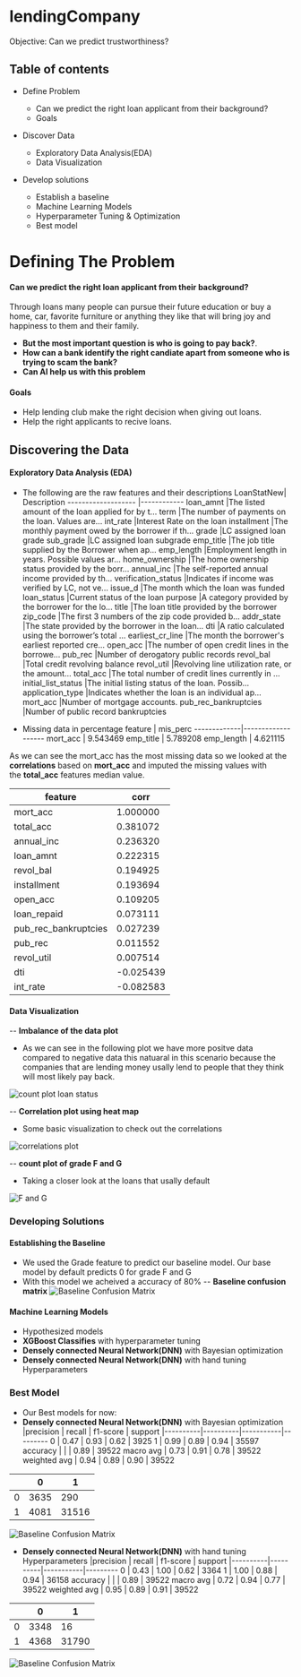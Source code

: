 # lendingCompany
Objective: Can we predict trustworthiness?

## Table of contents
- Define Problem
    - Can we predict the right loan applicant from their background?
    - Goals

- Discover Data
   - Exploratory Data Analysis(EDA)
   - Data Visualization

- Develop solutions
    - Establish a baseline
    - Machine Learning Models
    - Hyperparameter Tuning & Optimization
    - Best model 

# Defining The Problem

#### Can we predict the right loan applicant from their background?

Through loans many people can pursue their future education or buy a home, car, favorite furniture or anything they like that will bring joy and happiness to them and their family.
- **But the most important question is who is going to pay back?**. 
- **How can a bank identify the right candiate apart from someone who is trying to scam the bank?** 
- **Can AI help us with this problem**

#### Goals
- Help lending club make the right decision when giving out loans.
- Help the right applicants to recive loans.

## Discovering the Data

#### Exploratory Data Analysis (EDA)

- The following are the raw features and their descriptions
LoanStatNew| Description
------------------- |------------
loan_amnt |The listed amount of the loan applied for by t...
term |The number of payments on the loan. Values are...
int_rate |Interest Rate on the loan
installment |The monthly payment owed by the borrower if th...
grade |LC assigned loan grade
sub_grade |LC assigned loan subgrade
emp_title |The job title supplied by the Borrower when ap...
emp_length |Employment length in years. Possible values ar...
home_ownership |The home ownership status provided by the borr...
annual_inc |The self-reported annual income provided by th...
verification_status |Indicates if income was verified by LC, not ve...
issue_d |The month which the loan was funded
loan_status |Current status of the loan
purpose |A category provided by the borrower for the lo...
title |The loan title provided by the borrower
zip_code |The first 3 numbers of the zip code provided b...
addr_state |The state provided by the borrower in the loan...
dti |A ratio calculated using the borrower’s total ...
earliest_cr_line |The month the borrower's earliest reported cre...
open_acc |The number of open credit lines in the borrowe...
pub_rec |Number of derogatory public records
revol_bal |Total credit revolving balance
revol_util |Revolving line utilization rate, or the amount...
total_acc |The total number of credit lines currently in ...
initial_list_status |The initial listing status of the loan. Possib...
application_type |Indicates whether the loan is an individual ap...
mort_acc |Number of mortgage accounts.
pub_rec_bankruptcies |Number of public record bankruptcies

- Missing data in percentage
feature |                mis_perc
-------------|-------------------
mort_acc    |            9.543469
emp_title   |            5.789208
emp_length   |           4.621115

As we can see the mort_acc has the most missing data so we looked at the <br/>
**correlations** based on **mort_acc** and imputed the missing values with <br/>
the **total_acc** features median value.

feature |               corr
--------------|----------------
mort_acc   |             1.000000
total_acc   |            0.381072
annual_inc   |           0.236320
loan_amnt     |          0.222315
revol_bal      |         0.194925
installment     |        0.193694
open_acc         |       0.109205
loan_repaid       |      0.073111
pub_rec_bankruptcies|    0.027239
pub_rec              |   0.011552
revol_util            |  0.007514
dti                    |-0.025439
int_rate               |-0.082583

#### Data Visualization

-- **Imbalance of the data plot**

- As we can see in the following plot we have more positve data compared to negative data this natuaral in this scenario because the companies that are lending money usally lend to people that they think will most likely pay back.

![count plot loan status](/reports/figures/graphs/png/loan_status_count.png)

-- **Correlation plot using heat map**
- Some basic visualization to check out the correlations

![correlations plot](/reports/figures/graphs/png/corr.png)

-- **count plot of grade F and G**
- Taking a closer look at the loans that usally default

![F and G](/reports/figures/graphs/png/sub_grade_count.png)

### Developing Solutions

#### Establishing the Baseline
- We used the Grade feature to predict our baseline model. Our base model by default predicts 0 for grade F and G
- With this model we acheived a accuracy of 80%
-- **Baseline confusion matrix**
![Baseline Confusion Matrix](/reports/figures/graphs/png/baseline_confusion_matrix.png)

#### Machine Learning Models
- Hypothesized models
- **XGBoost Classifies** with hyperparameter tuning
- **Densely connected Neural Network(DNN)** with Bayesian optimization
- **Densely connected Neural Network(DNN)** with hand tuning Hyperparameters

### Best Model
- Our Best models for now:
- **Densely connected Neural Network(DNN)** with Bayesian optimization
 |precision |   recall | f1-score  | support
 |----------|----------|-----------|---------
 0   |    0.47  |    0.93  |    0.62  |    3925
1    |   0.99   |   0.89  |    0.94  |   35597
 accuracy   |           |           |  0.89   |  39522
 macro avg   |    0.73   |   0.91    |  0.78   |  39522
weighted avg    |   0.94   |   0.89     | 0.90   |  39522

||  0    |  1  |
|---|--------|------|
|0| 3635 |  290|
|1 |4081 |31516|


![Baseline Confusion Matrix](/reports/figures/graphs/png/_confusion_matrix.png)


- **Densely connected Neural Network(DNN)** with hand tuning Hyperparameters
 |precision |   recall | f1-score  | support
 |----------|----------|-----------|---------
 0   |    0.43  |    1.00  |    0.62  |    3364
1    |   1.00  |   0.88  |    0.94  |   36158
 accuracy   |           |           |  0.89   |  39522
 macro avg   |    0.72   |   0.94    |  0.77   |  39522
weighted avg    |   0.95   |   0.89     | 0.91   |  39522

||  0    |  1  |
|---|--------|------|
|0| 3348 |  16|
|1 |4368 |31790|

![Baseline Confusion Matrix](/reports/figures/graphs/png/baseline_confusion_matrix.png)




